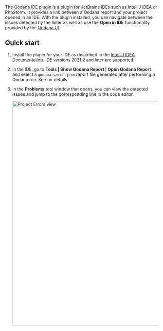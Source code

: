 [//]: # (title: Qodana IDE plugin)

The [Qodana IDE plugin](https://plugins.jetbrains.com/plugin/16938-qodana) is a plugin for JetBrains IDEs such as IntelliJ IDEA or PhpStorm. It provides a link between a Qodana report and your project opened in an IDE. With the plugin installed, you can navigate between the issues detected by the [](about-qodana-intellij.md) linter as well as use the **Open in IDE** functionality provided by the [Qodana UI](ui-overview.md).

## Quick start

1. Install the plugin for your IDE as described in the [IntelliJ IDEA Documentation](https://www.jetbrains.com/help/idea/?Managing_Plugins). IDE versions 2021.2 and later are supported. 
2. In the IDE, go to **Tools | Show Qodana Report | Open Qodana Report** and select a `qodana.sarif.json` report file generated after performing a Qodana run. See [](qodana-intellij-output.md) for details.
3. In the **Problems** tool window that opens, you can view the detected issues and jump to the corresponding line in the code editor.

    <img src="qd-ide-plugin-project-errors.png" alt="Project Errors view" width="740" border-effect="line"/>